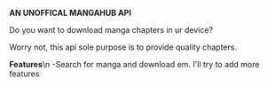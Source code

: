 **AN UNOFFICAL MANGAHUB API**

Do you want to download manga chapters in ur device?

Worry not, this api sole purpose is to provide quality chapters.

**Features**\n
-Search for manga and download em.
I'll try to add more features
